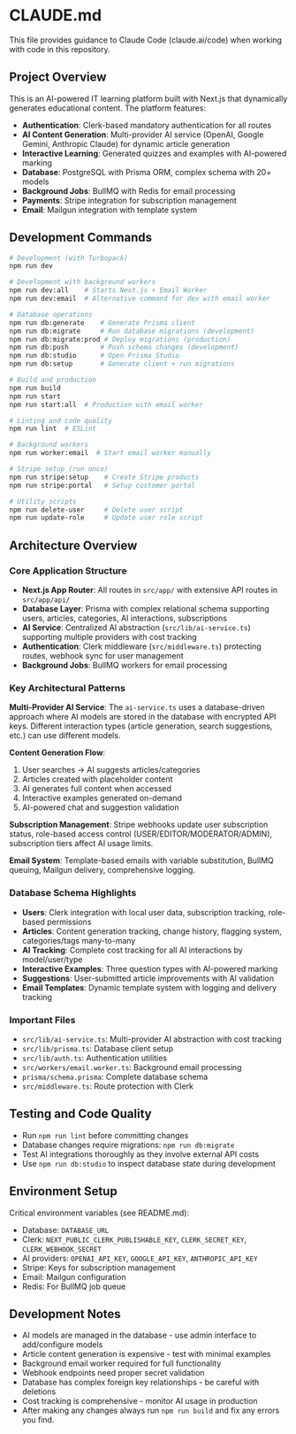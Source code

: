 # CLAUDE.md

This file provides guidance to Claude Code (claude.ai/code) when working with code in this repository.

## Project Overview

This is an AI-powered IT learning platform built with Next.js that dynamically generates educational content. The platform features:

- **Authentication**: Clerk-based mandatory authentication for all routes
- **AI Content Generation**: Multi-provider AI service (OpenAI, Google Gemini, Anthropic Claude) for dynamic article generation
- **Interactive Learning**: Generated quizzes and examples with AI-powered marking
- **Database**: PostgreSQL with Prisma ORM, complex schema with 20+ models
- **Background Jobs**: BullMQ with Redis for email processing
- **Payments**: Stripe integration for subscription management
- **Email**: Mailgun integration with template system

## Development Commands

```bash
# Development (with Turbopack)
npm run dev

# Development with background workers
npm run dev:all    # Starts Next.js + Email Worker
npm run dev:email  # Alternative command for dev with email worker

# Database operations
npm run db:generate    # Generate Prisma client
npm run db:migrate     # Run database migrations (development)
npm run db:migrate:prod # Deploy migrations (production)
npm run db:push        # Push schema changes (development)
npm run db:studio      # Open Prisma Studio
npm run db:setup       # Generate client + run migrations

# Build and production
npm run build
npm run start
npm run start:all  # Production with email worker

# Linting and code quality
npm run lint  # ESLint

# Background workers
npm run worker:email  # Start email worker manually

# Stripe setup (run once)
npm run stripe:setup    # Create Stripe products
npm run stripe:portal   # Setup customer portal

# Utility scripts
npm run delete-user     # Delete user script
npm run update-role     # Update user role script
```

## Architecture Overview

### Core Application Structure

- **Next.js App Router**: All routes in `src/app/` with extensive API routes in `src/app/api/`
- **Database Layer**: Prisma with complex relational schema supporting users, articles, categories, AI interactions, subscriptions
- **AI Service**: Centralized AI abstraction (`src/lib/ai-service.ts`) supporting multiple providers with cost tracking
- **Authentication**: Clerk middleware (`src/middleware.ts`) protecting routes, webhook sync for user management
- **Background Jobs**: BullMQ workers for email processing

### Key Architectural Patterns

**Multi-Provider AI Service**: The `ai-service.ts` uses a database-driven approach where AI models are stored in the database with encrypted API keys. Different interaction types (article generation, search suggestions, etc.) can use different models.

**Content Generation Flow**:
1. User searches → AI suggests articles/categories
2. Articles created with placeholder content  
3. AI generates full content when accessed
4. Interactive examples generated on-demand
5. AI-powered chat and suggestion validation

**Subscription Management**: Stripe webhooks update user subscription status, role-based access control (USER/EDITOR/MODERATOR/ADMIN), subscription tiers affect AI usage limits.

**Email System**: Template-based emails with variable substitution, BullMQ queuing, Mailgun delivery, comprehensive logging.

### Database Schema Highlights

- **Users**: Clerk integration with local user data, subscription tracking, role-based permissions
- **Articles**: Content generation tracking, change history, flagging system, categories/tags many-to-many
- **AI Tracking**: Complete cost tracking for all AI interactions by model/user/type
- **Interactive Examples**: Three question types with AI-powered marking
- **Suggestions**: User-submitted article improvements with AI validation
- **Email Templates**: Dynamic template system with logging and delivery tracking

### Important Files

- `src/lib/ai-service.ts`: Multi-provider AI abstraction with cost tracking
- `src/lib/prisma.ts`: Database client setup
- `src/lib/auth.ts`: Authentication utilities  
- `src/workers/email.worker.ts`: Background email processing
- `prisma/schema.prisma`: Complete database schema
- `src/middleware.ts`: Route protection with Clerk

## Testing and Code Quality

- Run `npm run lint` before committing changes
- Database changes require migrations: `npm run db:migrate`
- Test AI integrations thoroughly as they involve external API costs
- Use `npm run db:studio` to inspect database state during development

## Environment Setup

Critical environment variables (see README.md):
- Database: `DATABASE_URL`
- Clerk: `NEXT_PUBLIC_CLERK_PUBLISHABLE_KEY`, `CLERK_SECRET_KEY`, `CLERK_WEBHOOK_SECRET`
- AI providers: `OPENAI_API_KEY`, `GOOGLE_API_KEY`, `ANTHROPIC_API_KEY`
- Stripe: Keys for subscription management
- Email: Mailgun configuration
- Redis: For BullMQ job queue

## Development Notes

- AI models are managed in the database - use admin interface to add/configure models
- Article content generation is expensive - test with minimal examples
- Background email worker required for full functionality
- Webhook endpoints need proper secret validation
- Database has complex foreign key relationships - be careful with deletions
- Cost tracking is comprehensive - monitor AI usage in production
- After making any changes always run `npm run build` and fix any errors you find.